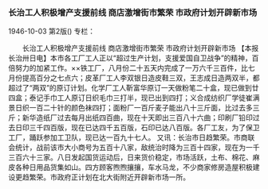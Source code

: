 ### 长治工人积极增产支援前线  商店激增街市繁荣  市政府计划开辟新市场

1946-10-03
第2版()
专栏：

　　长治工人积极增产支援前线
    商店激增街市繁荣
    市政府计划开辟新市场
    【本报长治卅日电】本市各工厂工人正以“超过生产计划，支援爱国自卫战争”的精神，百倍努力的加紧工作。××铁工厂，八月份二十五天内完成了一万六千三百件，比七月份提高百分之七点六；皮革厂工人李双银日造皮鞋三双，王志成日造两双半，都超过了“两双”的原订计划。化学厂工人靳富华原订一天做粉笔二十盒，现已做到廿四盒；泰记手巾工人原订日织毛巾三打半，现已出到四打；义合成纺织厂学徒崔满景日织一百二十针的颜色袜四打；面粉厂一百斤麦子能出八十三斤面，比过去多三斤；新华造纸厂过去每月出纸四百曲，现在十天即出三百八十六曲；印刷厂铅印过去日印三千四百版，现在已达四千五百版，石印已达八百版。各厂工友，为了保卫工厂，踊跃参加工卫队，现已达一百九十七人。
    又讯：长治市日趋繁荣。市商联会统计，战前该市大小商号为五百十八家，敌统治时降为三百十四家，现在为一千三百六十三家。八日发起国货运动后，日来货价稳定，市场活跃，土布、棉花、麻皮各种日用品货集如山。四方顾客煦煦攘攘，车水马龙，不少商家修房造屋积极建设更趋繁荣。市政府正计划在北大街附近开辟新市场一所。
